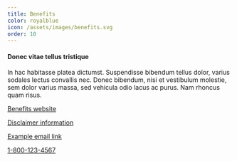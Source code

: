 ```yaml
---
title: Benefits
color: royalblue
icon: /assets/images/benefits.svg
order: 10
---
```


#### Donec vitae tellus tristique

In hac habitasse platea dictumst. Suspendisse bibendum tellus dolor, varius sodales lectus convallis nec. Donec bibendum, nisi et vestibulum molestie, sem dolor varius massa, sed vehicula odio lacus ac purus. Nam rhoncus quam risus.

[Benefits website](http://example.com/ "Benefits website in a new window")

[Disclaimer information](assets/pdfs/example.pdf "Disclaimer Information PDF in a new window")

[Example email link](mailto:example@email.com "Start email to Example")

[1-800-123-4567](tel://1-800-123-4567 "1-800-123-4567")
